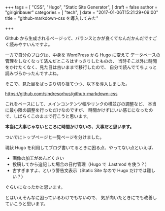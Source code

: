 +++
tags = [
  "CSS",
  "Hugo",
  "Static Site Generator",
]
draft = false
author = "girigiribauer"
categories = [
  "tech",
]
date = "2017-01-06T15:21:29+09:00"
title = "github-markdown-css を導入してみた"

+++

Github から生成されるページって、バランスとかが良くてなんだかんだですごく読みやすいんですよ。

一方で自分のブログは、中身を WordPress から Hugo に変えて
データベースの管理をしなくなって済んだところはすっきりしたものの、
当時そこ以外に時間をかけたくなく、見た目は古いままで移行したので、
自分で読んでてちょっと読みづらかったんですよね。

そこで、見た目をばっさり切り捨てつつ、以下を導入しました。

<https://github.com/sindresorhus/github-markdown-css>

これをベースにして、メインコンテンツ幅やリンクの横並びの調整など、
本当に最小限の調整を行っただけなのですが、
時間かけずにいい感じになったので、しばらくこのままで行こうと思います。

**本当に大事じゃないところに時間かけないの、大事だと思います。**

ついでにトップページと一覧ページを分けました。

現状 Hugo を利用してブログ書いてるときに困る点、やってない点といえば、

* 画像の加工がめんどくさい
* 投稿してから追記した場合の日付管理（Hugo で .Lastmod を使う？）
* 古すぎますよ、という警告文表示（Static Site なので Hugo だけでは難しい？）

ぐらいになったかと思います。

とはいえそんなに困っているわけでもないので、
気が向いたときにでも改善していこうと思います。
